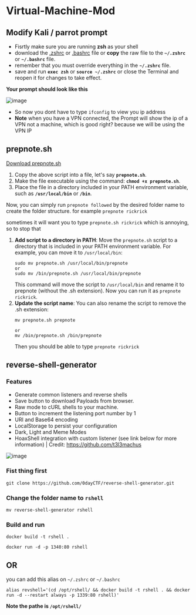# Virtual-Machine-Mod

## Modify Kali / parrot prompt
- Fisrtly make sure you are running **zsh** as your shell
- download the [.zshrc](.zshrc) or [.bashrc](.bashrc)  file or **copy** the raw file to the **`~/.zshrc`** or **`~/.bashrc`** file.
- remember that you must override everything in the **`~/.zshrc`** file.
- save and run **`exec zsh`** or **``source ~/.zshrc``** or close the Terminal and reopen it for changes to take effect.
  
**Your prompt should look like this**

![image](https://github.com/AmweCodex/Virtual-Machine-Mod/assets/134791541/8d4157f1-5878-439d-ae6c-b14a25b43504)

- So now you dont have to type `ifconfig` to view you ip address
- **Note** when you have a VPN connected, the Prompt will show the ip of a VPN not a machine, which is good right? because we will be using the VPN IP




## prepnote.sh
[Download prepnote.sh](prepnote.sh)

1. Copy the above script into a file, let's say **`prepnote.sh`**.
2. Make the file executable using the command: **`chmod +x prepnote.sh`**.
3. Place the file in a directory included in your PATH environment variable, such as **`/usr/local/bin`** or **`/bin`**.

Now, you can simply run `prepnote followed` by the desired folder name to create the folder structure.
for example `prepnote rickrick`

sometimes it will want you to type `prepnote.sh rickrick` which is annoying, so to stop that

1. **Add script to a directory in PATH**: Move the `prepnote.sh` script to a directory that is included in your PATH environment variable. For example, you can move it to `/usr/local/bin`:
   ```
   sudo mv prepnote.sh /usr/local/bin/prepnote
   or
   sudo mv /bin/prepnote.sh /usr/local/bin/prepnote
   ```
   This command will move the script to `/usr/local/bin` and rename it to prepnote (without the .sh extension). Now you can run it as `prepnote rickrick`.
2. **Update the script name**: You can also rename the script to remove the .sh extension:
   ```
   mv prepnote.sh prepnote

   or
   mv /bin/prepnote.sh /bin/prepnote

   ```
   Then you should be able to type  `prepnote rickrick`
   
## reverse-shell-generator

### Features
- Generate common listeners and reverse shells
- Save button to download Payloads from browser.
- Raw mode to cURL shells to your machine.
- Button to increment the listening port number by 1
- URI and Base64 encoding
- LocalStorage to persist your configuration
- Dark, Light and Meme Modes
- HoaxShell integration with custom listener (see link below for more information) | Credit: https://github.com/t3l3machus

![image](https://user-images.githubusercontent.com/70012972/169376352-e6d6b90e-2e2e-46b0-b6f9-0e3f13713e39.png)

### Fist thing first
```
git clone https://github.com/0dayCTF/reverse-shell-generator.git
```
### Change the folder name to `rshell`
```
mv reverse-shell-generator rshell
```
### Build and run
```
docker build -t rshell .

docker run -d -p 1340:80 rshell
```
## OR
you can add this alias on `~/.zshrc` or `~/.bashrc`

```
alias revshell='(cd /opt/rshell/ && docker build -t rshell . && docker run -d --restart always -p 1339:80 rshell)'
```
**Note the pathe is `/opt/rshell/`**

